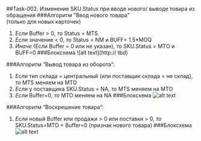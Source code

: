 ##Task-002. Изменение SKU.Status при вводе нового/ выводе товара из обращения
###Алгоритм "Ввод нового товара"
<br>(только для новых карточек)
1. _Если_ Buffer > 0, _то_ Status = MTS.
2. _Если_ значение < 0, _то_ Status = NM и BUFF= 1.5*MOQ
3. _Иначе_ (Если Buffer = 0 или не указан), _то_ SKU.Status = MTО и BUFF=0
###Блоксхема
![alt text](http:// tbd)

###Алгоритм “Вывод товара из оборота”:
1. _Если_ тип склада = центральный (или поставщик склада = не склад), _то_ MTS меняем на MTO
2. _Если_ у поставщика SKU.Status = NA, _то_ MTS меняем на MTO
3. _Если_ Buffer=0, _то_ MTO меняем на NA
###Блоксхема
![alt text](http://cs628027.vk.me/v628027613/f1c7/NM1cUPtYNBs.jpg)

###Алгоритм “Воскрешение товара”:
1. _Если_ новый Buffer или продажи > 0 или поставки > 0, _то_ SKU.Status=MTO + Buffer=0 (признак нового товара)
###Блоксхема
![alt text](http://cs628027.vk.me/v628027613/f1c0/S_AISRNaZZw.jpg)
